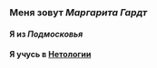 

### Меня зовут ***Маргарита Гардт***
#### Я из *Подмосковья*
#### Я учусь в [Нетологии](https://netology.ru)
